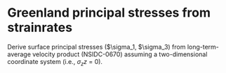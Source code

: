 # Greenland principal stresses from strainrates

Derive surface principal stresses ($\sigma_1, $\sigma_3) from long-term-average velocity product (NSIDC-0670) assuming a two-dimensional coordinate system (i.e., $\sigma_zz$ = 0).
 
